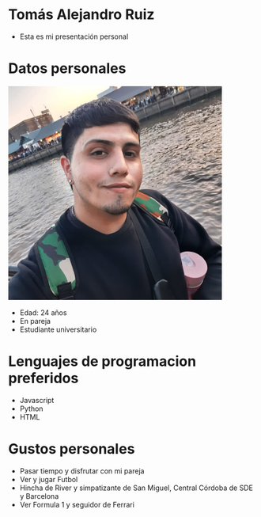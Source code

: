 # Tomás Alejandro Ruiz
- Esta es mi presentación personal

# Datos personales

![Este soy yo](unnamed.png)

+ Edad: 24 años
+ En pareja
+ Estudiante universitario

# Lenguajes de programacion preferidos
+ Javascript
+ Python
+ HTML
 
# Gustos personales
- Pasar tiempo y disfrutar con mi pareja
- Ver y jugar Futbol
- Hincha de River y simpatizante de San Miguel, Central Córdoba de SDE y Barcelona
- Ver Formula 1 y seguidor de Ferrari
